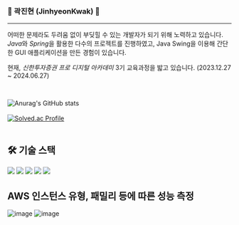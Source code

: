 <!-- ![header](https://capsule-render.vercel.app/api?type=wave&color=auto&height=150&section=header&text=JinhyeonKwak%20&fontSize=30)
-->
### 👋 곽진현 (JinhyeonKwak) 👋
---
어떠한 문제라도 두려움 없이 부딪힐 수 있는 개발자가 되기 위해 노력하고 있습니다. <br>
*Java*와 *Spring*을 활용한 다수의 프로젝트를 진행하였고, Java Swing을 이용해 간단한 GUI 애플리케이션을 만든 경험이 있습니다.

현재, _신한투자증권 프로 디지털 아카데미_ 3기 교육과정을 밟고 있습니다. (2023.12.27 ~ 2024.06.27)

<br>
  
![Anurag's GitHub stats](https://github-readme-stats.vercel.app/api?username=JinhyeonKwak&show_icons=true&theme=prussian)
<br>
<br>
[![Solved.ac Profile](http://mazassumnida.wtf/api/v2/generate_badge?boj=wlsgus555)](https://solved.ac/wlsgus555/)
<br>
<br>

## 🛠️ 기술 스택
<p align="left">
  <img src="https://img.shields.io/badge/java-007396?style=for-the-badge&logo=java&logoColor=white">
  <img src="https://img.shields.io/badge/spring-6DB33F?style=for-the-badge&logo=spring&logoColor=white">
  <img src="https://img.shields.io/badge/swift-F05138?style=for-the-badge&logo=swift&logoColor=white">
  <img src="https://img.shields.io/badge/amazon ec2-FF9900?style=for-the-badge&logo=amazon ec2&logoColor=white">
  <img src="https://img.shields.io/badge/amazon rds-527FFF?style=for-the-badge&logo=amazon rds&logoColor=white">
</p>

## AWS 인스턴스 유형, 패밀리 등에 따른 성능 측정
![image](https://github.com/JinhyeonKwak/JinhyeonKwak/assets/93817551/f126b5ab-a29b-4e1e-b18a-a484dac86ef4)
![image](https://github.com/JinhyeonKwak/JinhyeonKwak/assets/93817551/af432751-7da0-4b45-9e66-88488a8ea55a)
  
